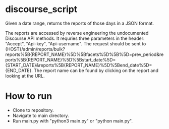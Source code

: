 # discourse_script
Given a date range, returns the reports of those days in a JSON format. 

The reports are accessed by reverse engineering the undocumented Discourse API methods. It requries three parameters in the header: "Accept", "Api-key", "Api-username". The request should be sent to {HOST}/admin/reports/bulk?reports%5B{REPORT_NAME}%5D%5Bfacets%5D%5B%5D=prev_period&reports%5B{REPORT_NAME}%5D%5Bstart_date%5D={START_DATE}&reports%5B{REPORT_NAME}%5D%5Bend_date%5D={END_DATE}. The report name can be found by clicking on the report and looking at the URL.

# How to run
* Clone to repository.
* Navigate to main directory.
* Run main.py with "python3 main.py" or "python main.py".
